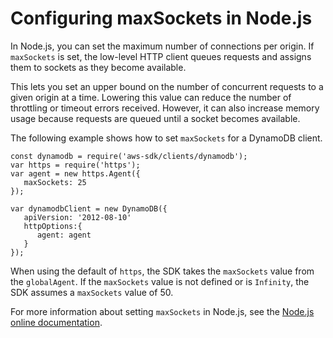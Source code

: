 # Configuring maxSockets in Node\.js<a name="node-configuring-maxsockets"></a>

In Node\.js, you can set the maximum number of connections per origin\. If `maxSockets` is set, the low\-level HTTP client queues requests and assigns them to sockets as they become available\.

This lets you set an upper bound on the number of concurrent requests to a given origin at a time\. Lowering this value can reduce the number of throttling or timeout errors received\. However, it can also increase memory usage because requests are queued until a socket becomes available\.

The following example shows how to set `maxSockets` for a DynamoDB client\.

```
const dynamodb = require('aws-sdk/clients/dynamodb');
var https = require('https');
var agent = new https.Agent({
   maxSockets: 25
});

var dynamodbClient = new DynamoDB({
   apiVersion: '2012-08-10'
   httpOptions:{
      agent: agent
   }
});
```

When using the default of `https`, the SDK takes the `maxSockets` value from the `globalAgent`\. If the `maxSockets` value is not defined or is `Infinity`, the SDK assumes a `maxSockets` value of 50\.

For more information about setting `maxSockets` in Node\.js, see the [Node\.js online documentation](https://nodejs.org/dist/latest-v4.x/docs/api/http.html#http_agent_maxsockets)\.